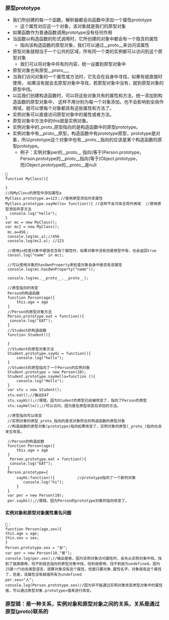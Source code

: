 ### 原型prototype
- 我们所创建的每一个函数，解析器都会向函数中添加一个属性prototype
   - 这个属性对应这一个对象，该对象就是我们的原型对象
- 如果函数作为普通函数调用prototype没有任何作用
- 当函数以构造函数的形式调用时，它所创建的对象中都会有一个隐含的属性
   - 指向该构造函数的原型对象，我们可以通过__proto__来访问该属性
 - 原型对象就相当于一个公共的区域，所有同一个类的实例都可以访问到这个原型对象
    - 我们可以将对象中共有的内容，统一设置到原型对象中
 - 原型对象也有原型__proro___
 - 当我们访问对象的一个属性或方法时，它先会在自身中寻找，如果有就直接时使用，
 如果没有就会去原型对象中寻找，若原型对象中没有，就到原型对象的原型中找。
 - 以后我们创建构造函数时，可以将这些对象共有的属性和方法，统一添加到构造函数的原型对象中，
 这样不用分别为每一个对象添加，也不会影响到全局作用域，就可以使每个对象都具有这些属性和方法了。
 - 实例对象可以直接访问原型对象中的属性或者方法。
 - 原型对象中方法中的this就是实例对象。
 - 实例对象中的_proto_原型指向的是构造函数中的原型prototype。
 - 实例对象中有__proto__原型，构造函数中有prototype原型，prototype是对象，所以prototype这个对象中也有__proto__指向的应该是某个构造函数的原型prototype。
    - 例子：实例对象per的__proto__ 指向(等于)Person.prototype，Person.prototype的__proto__指向(等于)Object.prototype，而)Object.prototype的__proto__是null
 ```
 🌰
 function MyClass(){
   
 }
 //向MyClass的原型中添加属性a
 MyClass.prototype.a=123；//使用原型添加共享属性
 MyClass.prototype.sayHello= function(){ //这样不会污染全局作用域  //使用原型添加共享方法
   console.log("hello");
 }
 var mc = new MyClass();
 var mc2 = new MyClass();
  mc.a=456；
  console.log(mc.a);//456
  console.log(mc2.a); //123
  
  //使用in检查对象中是饭否含有个属性时，如果对象中没有但是原型中有，也会返回true
  consol.log("name" in mc);
  
  //可以使用对象的hasOwnProperty来检查对象自身中是否有该属性
  console.log(mc.hasOwnProperty("name"));
  
  console.log(mc.__proto__.__proto__);
  
  //原型指向的改变
  Person的构造函数
  function Person(age){
      this.age = age
  }
  //Person的原型对象方法
  Person.prototype.eat = function(){
   console.log("EAT");
  }
  //Student的构造函数
  function Student(){
  
  }
  //Student的原型对象方法
  Student.prototype.sayHi = function(){
      console.log("hello");
  }
  //Student的原型指向了一个Person的实例对象
  Student.prototype = new Person(10);
  Student.prototype.sayHello=function (){
      console.log("Hello");
  }
  var stu = new Student();
  stu.eat();//输出EAT
  stu.sayHi();//报错，因为Student的原型已经被改变了，指向了Person的原型
  stu.sayHello();//可以访问，因为是在原型改变后添加的方法。
  
  //原型指向可以改变
  //实例对象的原型_proto_指向的是该对象所在的构造函数的原型对象
  //构造函数的原型对象(prototype)指向如果改变了，实例对象的原型(_proto_)指向也会发生改变。
  
  //Person的构造函数
  function Person(age){
      this.age = age
  }
   Person.prototype.eat = function(){
   console.log("EAT");
  }
  Person.prototype={
      sayHi:function(){          //prototype指向了一个新的对象
         console.log("hi");
      }
  }
  var per = new Person(10);
  per.sayHi();//报错，因为Person的prototype对象的指向改变了。
 ```
#### 实例对象和原型对象属性重名问题
```
🌰：
function Person(age,sex){
this.age = age;
this.sex = sex;
}
Person.prototype.sex = "女";
var per = new Person(10,"男");
console.log(per.sex);//输出是男，因为实例对象访问属性时，会先从实例对象中找，找到了就直接用，找不到就去指向的原型对象中找，找到就使用，找不到就为undefined，因为JS是一门动态类型语言，就算对象没有这个属性，但是只要对象.属性名字，对象就有这个属性了，但是，该属性没有赋值所有为undefined
per.sex="人";
console.log(Person.prototype.sex)//因为并不能通过实例对象改变原型对象中的属性值，可以通过原型对象.prototype=值来进行改变。

```

### 原型链：是一种关系，实例对象和原型对象之间的关系，关系是通过原型(_proto_)联系的
